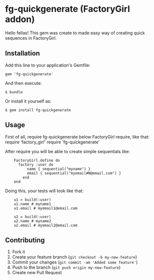 # fg-quickgenerate (FactoryGirl addon)

Hello fellas! This gem was create to made easy way of creating quick sequences in FactoryGirl.

## Installation

Add this line to your application's Gemfile:

    gem 'fg-quickgenerate'

And then execute:

    $ bundle

Or install it yourself as:

    $ gem install fg-quickgenerate

## Usage

First of all, require fg-quickgenerate below FactoryGirl require, like that:
    require 'factory_girl'
		require 'fg-quickgenerate'

After require you will be able to create simple sequentials like:
    
		FactoryGirl.define do
		  factory :user do
			  name { sequential("myname") }
			  email { sequential("myemail#N@email.com") }
			end
		end


Doing this, your tests will look like that:

		u1 = build(:user)
		u1.name # myname1
		u1.email # myemail1@email.com

		u2 = build(:user)
		u2.name # myname2
		u2.email # myemail2@email.com



## Contributing

1. Fork it
2. Create your feature branch (`git checkout -b my-new-feature`)
3. Commit your changes (`git commit -am 'Added some feature'`)
4. Push to the branch (`git push origin my-new-feature`)
5. Create new Pull Request
